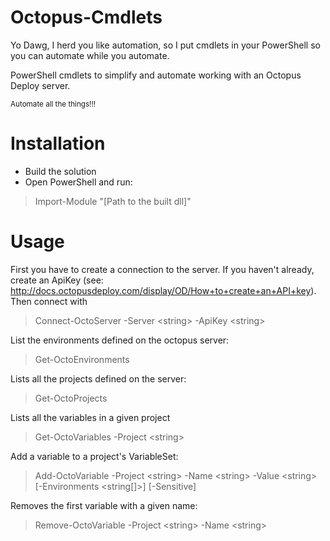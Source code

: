 Octopus-Cmdlets
===============

Yo Dawg, I herd you like automation, so I put cmdlets in your PowerShell so you can automate while you automate.

PowerShell cmdlets to simplify and automate working with an Octopus Deploy server.

<sub>Automate all the things!!!<sub>

Installation
============
* Build the solution
* Open PowerShell and run:

> Import-Module "[Path to the built dll]"

Usage
=====
First you have to create a connection to the server. If you haven't already, create an ApiKey 
(see: http://docs.octopusdeploy.com/display/OD/How+to+create+an+API+key). Then connect with
> Connect-OctoServer -Server \<string\> -ApiKey \<string\>

List the environments defined on the octopus server:
> Get-OctoEnvironments

Lists all the projects defined on the server:
> Get-OctoProjects

Lists all the variables in a given project
> Get-OctoVariables -Project \<string\>

Add a variable to a project's VariableSet:
> Add-OctoVariable -Project \<string\> -Name \<string\> -Value \<string\> \[-Environments \<string\[\]\>\] \[-Sensitive\]

Removes the first variable with a given name:
> Remove-OctoVariable -Project \<string\> -Name \<string\>



